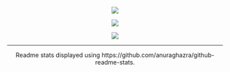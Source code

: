 <p align="center">
  <img src="https://github-readme-stats.vercel.app/api?username=ENAMINE1&show_icons=true&theme=dark" />
</p>

<p align="center">
  <img align="center" src="https://github-readme-stats.vercel.app/api/top-langs/?username=ENAMINE1&layout=compact&theme=dark" />
</p>

<p align="center">
  <img align="center" src="https://gpvc.arturio.dev/ENAMINE1" />
</p>

****
<p align="center">
Readme stats displayed using https://github.com/anuraghazra/github-readme-stats.
</p>
